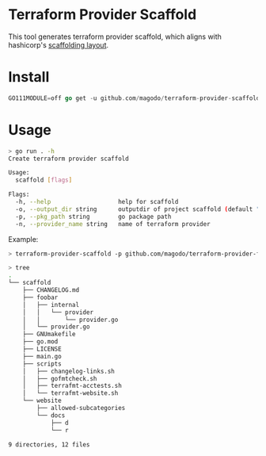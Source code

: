 # Terraform Provider Scaffold

This tool generates terraform provider scaffold, which aligns with hashicorp's [scaffolding layout](https://github.com/hashicorp/terraform-provider-scaffolding).

# Install

```go
GO111MODULE=off go get -u github.com/magodo/terraform-provider-scaffold
```

# Usage

```bash
> go run . -h
Create terraform provider scaffold

Usage:
  scaffold [flags]

Flags:
  -h, --help                   help for scaffold
  -o, --output_dir string      outputdir of project scaffold (default "scaffold")
  -p, --pkg_path string        go package path
  -n, --provider_name string   name of terraform provider
```

Example:

```bash
> terraform-provider-scaffold -p github.com/magodo/terraform-provider-foobar -n foobar

> tree
.
└── scaffold
    ├── CHANGELOG.md
    ├── foobar
    │   ├── internal
    │   │   └── provider
    │   │       └── provider.go
    │   └── provider.go
    ├── GNUmakefile
    ├── go.mod
    ├── LICENSE
    ├── main.go
    ├── scripts
    │   ├── changelog-links.sh
    │   ├── gofmtcheck.sh
    │   ├── terrafmt-acctests.sh
    │   └── terrafmt-website.sh
    └── website
        ├── allowed-subcategories
        └── docs
            ├── d
            └── r

9 directories, 12 files
```
